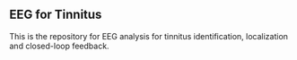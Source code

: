## EEG for Tinnitus

This is the repository for EEG analysis for tinnitus identification, localization and closed-loop feedback.
